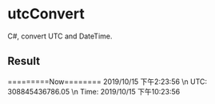 # utcConvert
C#, convert UTC and DateTime.

## Result
=========Now========
2019/10/15 下午2:23:56 \n
UTC: 308845436786.05 \n
Time: 2019/10/15 下午10:23:56
